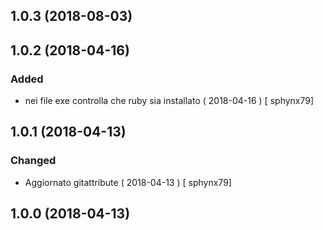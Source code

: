 ## 1.0.3 (2018-08-03)


## 1.0.2 (2018-04-16)
### Added
-  nei file exe controlla che ruby sia installato  ( 2018-04-16 ) [ sphynx79]



## 1.0.1 (2018-04-13)
### Changed
-  Aggiornato gitattribute  ( 2018-04-13 ) [ sphynx79]



## 1.0.0 (2018-04-13)







